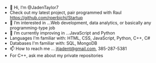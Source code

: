 - 👋 Hi, I’m @JadenTaylor7
- Check out my latest project, pair programmed with Raul https://github.com/rperbichi/Startup
- 👀 I’m interested in ...Web development, data analytics, or basically any programming-type job
- 🌱 I’m currently improving in ...JavaScript and Python
- Languages I'm familiar with: HTML, CSS, JavaScript, Python, C++, C#
- Databases I'm familiar with: SQL, MongoDB
- 📫 How to reach me ... jtjadent@gmail.com, 385-287-5381
- For C++, ask me about my private repositories

<!---
JadenTaylor7/JadenTaylor7 is a ✨ special ✨ repository because its `README.md` (this file) appears on your GitHub profile.
You can click the Preview link to take a look at your changes.
--->

